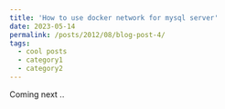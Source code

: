 ```yaml
---
title: 'How to use docker network for mysql server'
date: 2023-05-14
permalink: /posts/2012/08/blog-post-4/
tags:
  - cool posts
  - category1
  - category2
---
```


Coming next ..


